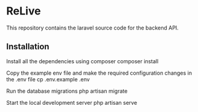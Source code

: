 # ReLive
This repository contains the laravel source code for the backend API.

## Installation

Install all the dependencies using composer
composer install

Copy the example env file and make the required configuration changes in the .env file
cp .env.example .env

Run the database migrations
php artisan migrate

Start the local development server
php artisan serve